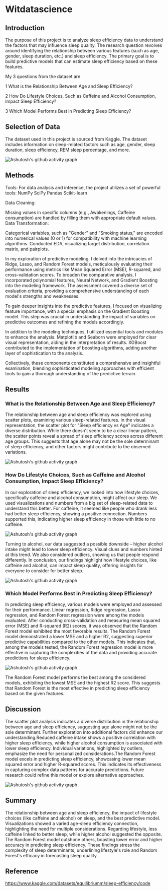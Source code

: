 # Witdatascience
## Introduction
The purpose of this project is to analyze sleep efficiency data to understand the factors that may influence sleep quality. The research question revolves around identifying the relationship between various features (such as age, gender, sleep duration, etc.) and sleep efficiency. The primary goal is to build predictive models that can estimate sleep efficiency based on these features.


My 3 questions from the dataset are

1 What is the Relationship Between Age and Sleep Efficiency?

2 How Do Lifestyle Choices, Such as Caffeine and Alcohol Consumption, Impact Sleep Efficiency?

3 Which Model Performs Best in Predicting Sleep Efficiency?

## Selection of Data

The dataset used in this project is sourced from Kaggle. The dataset includes information on sleep-related factors such as age, gender, sleep duration, sleep efficiency, REM sleep percentage, and more. 

![Ashutosh's github activity graph](https://github.com/joosmith/Witdatascience/blob/main/graph/Data__preview.png)
## Methods
Tools:
For data analysis and inference, the project utilizes a set of powerful tools:
NumPy
SciPy
Pandas 
Scikit-learn

Data Cleaning:

Missing values in specific columns (e.g., Awakenings, Caffeine consumption) are handled by filling them with appropriate default values.
Data Transformation:

Categorical variables, such as "Gender" and "Smoking status," are encoded into numerical values (0 or 1) for compatibility with machine learning algorithms.
Conducted EDA, visualizing target distribution, correlation matrix, and pairplots.


In my exploration of predictive modeling, I delved into the intricacies of Ridge, Lasso, and Random Forest models, meticulously evaluating their performance using metrics like Mean Squared Error (MSE), R-squared, and cross-validation scores. To broaden the comparative analysis, I incorporated polynomial features, Neural Network, and Gradient Boosting into the modeling framework. The assessment covered a diverse set of evaluation criteria, providing a comprehensive understanding of each model's strengths and weaknesses.

To gain deeper insights into the predictive features, I focused on visualizing feature importance, with a special emphasis on the Gradient Boosting model. This step was crucial in understanding the impact of variables on predictive outcomes and refining the models accordingly.

In addition to the modeling techniques, I utilized essential tools and modules to enhance the analysis. Matplotlib and Seaborn were employed for clear visual representation, aiding in the interpretation of results. XGBoost contributed to the implementation of boosting algorithms, adding another layer of sophistication to the analysis.

Collectively, these components constituted a comprehensive and insightful examination, blending sophisticated modeling approaches with efficient tools to gain a thorough understanding of the predictive terrain.
## Results

### What is the Relationship Between Age and Sleep Efficiency?

The relationship between age and sleep efficiency was explored using scatter plots, examining various sleep-related features. In the visual representation, the scatter plot for "Sleep efficiency vs Age" indicates a diverse distribution. While there doesn't seem to be a clear linear pattern, the scatter points reveal a spread of sleep efficiency scores across different age groups. This suggests that age alone may not be the sole determinant of sleep efficiency, and other factors might contribute to the observed variations. 

![Ashutosh's github activity graph](https://github.com/joosmith/Witdatascience/blob/main/graph/Age_Slpeff.png)




### How Do Lifestyle Choices, Such as Caffeine and Alcohol Consumption, Impact Sleep Efficiency?

In our exploration of sleep efficiency, we looked into how lifestyle choices, specifically caffeine and alcohol consumption, might affect our sleep. We used visualizations and numbers from a big set of sleep-related data to understand this better. For caffeine, it seemed like people who drank less had better sleep efficiency, showing a positive connection. Numbers supported this, indicating higher sleep efficiency in those with little to no caffeine.

![Ashutosh's github activity graph](https://github.com/joosmith/Witdatascience/blob/main/graph/impact_of%20_caffeine.png)

Turning to alcohol, our data suggested a possible downside – higher alcohol intake might lead to lower sleep efficiency. Visual clues and numbers hinted at this trend. We also considered outliers, showing us that people respond differently. In conclusion, our findings highlight how lifestyle choices, like caffeine and alcohol, can impact sleep quality, offering insights for everyone to consider for better sleep.
 
![Ashutosh's github activity graph](https://github.com/joosmith/Witdatascience/blob/main/graph/impact_of%20_alchohol.png)

### Which Model Performs Best in Predicting Sleep Efficiency?

In predicting sleep efficiency, various models were employed and assessed for their performance. Linear regression, Ridge regression, Lasso regression, and Random Forest regression were among the models evaluated. After conducting cross-validation and measuring mean squared error (MSE) and R-squared (R2) scores, it was observed that the Random Forest model exhibited the most favorable results. The Random Forest model demonstrated a lower MSE and a higher R2, suggesting superior predictive capabilities compared to the other models. This indicates that, among the models tested, the Random Forest regression model is more effective in capturing the complexities of the data and providing accurate predictions for sleep efficiency.


![Ashutosh's github activity graph](https://github.com/joosmith/Witdatascience/blob/main/graph/Model_results.png)

The Random Forest model performs the best among the considered models, exhibiting the lowest MSE and the highest R2 score. This suggests that Random Forest is the most effective in predicting sleep efficiency based on the given features.

## Discussion 

The scatter plot analysis indicates a diverse distribution in the relationship between age and sleep efficiency, suggesting age alone might not be the sole determinant. Further exploration into additional factors did enhance our understanding.Reduced caffeine intake shows a positive correlation with higher sleep efficiency, while higher alcohol consumption is associated with lower sleep efficiency. Individual variations, highlighted by outliers, emphasize the need for personalized considerations.The Random Forest model excels in predicting sleep efficiency, showcasing lower mean squared error and higher R-squared scores. This indicates its effectiveness in capturing complex data patterns for accurate predictions. Future research could refine this model or explore alternative approaches.

![Ashutosh's github activity graph](https://github.com/joosmith/Witdatascience/blob/main/graph/Sleepeff_features.png)


## Summary

The relationship between age and sleep efficiency, the impact of lifestyle choices (like caffeine and alcohol) on sleep, and the best predictive model. Visualizations showed a varied age-sleep efficiency connection, highlighting the need for multiple considerations. Regarding lifestyle, less caffeine linked to better sleep, while higher alcohol suggested the opposite. The Random Forest model outshone others, boasting lower error and higher accuracy in predicting sleep efficiency. These findings stress the complexity of sleep determinants, underlining lifestyle's role and Random Forest's efficacy in forecasting sleep quality.
## Reference

https://www.kaggle.com/datasets/equilibriumm/sleep-efficiency/code
